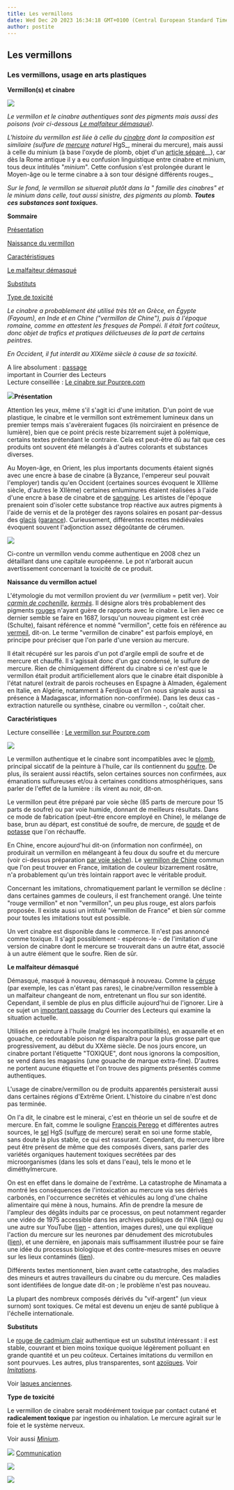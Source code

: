```yaml
---
title: Les vermillons
date: Wed Dec 20 2023 16:34:18 GMT+0100 (Central European Standard Time)
author: postite
---
```


## Les vermillons
### Les vermillons, usage en arts plastiques
 **Vermillon(s) et cinabre**  

![](images/toxiqueversionweb.jpg)

_Le vermillon et le cinabre authentiques sont des pigments mais aussi des poisons (voir ci-dessous [Le malfaiteur démasqué](vermillons-2.html#lemalfaiteurdemasque))._

_L'histoire du vermillon est liée à celle du [cinabre](cinabre.html) dont la composition est similaire (sulfure de [mercure](mercure.html) naturel_ HgS_, minerai du mercure), mais aussi à celle du minium (à base l'oxyde de plomb, objet d'un [article séparé](minium.html)__), car dès la Rome antique il y a eu confusion linguistique entre cinabre et minium, tous deux intitulés "_minium_". Cette confusion s'est prolongée durant le Moyen-âge ou le terme cinabre a à son tour désigné différents rouges._

_Sur le fond, le vermillon se situerait plutôt dans la " famille des cinabres" et le minium dans celle, tout aussi sinistre, des pigments au plomb. **Toutes ces substances sont toxiques.**_

**Sommaire**

[Présentation](vermillons-2.html#presentation)

[Naissance du vermillon](vermillons-2.html#naissanceduvermillon)

[Caractéristiques](vermillons-2.html#caracteristiques)

[Le malfaiteur démasqué](vermillons-2.html#lemalfaiteurdemasque)

[Substituts](vermillons-2.html#substituts)

[Type de toxicité](vermillons-2.html#typedetoxicite)

_Le cinabre a probablement été utilisé très tôt en Grèce, en Égypte (Fayoum), en Inde et en Chine ("vermillon de Chine"), puis à l'époque romaine, comme en attestent les fresques de Pompéi. Il était fort coûteux, donc objet de trafics et pratiques délictueuses de la part de certains peintres._

_En Occident, il fut interdit au XIXème siècle à cause de sa toxicité._

A lire absolument : [passage](courrierdeslecteurs2008b040.html#20081030dv)  
important in Courrier des Lecteurs  
Lecture conseillée : [Le cinabre sur Pourpre.com](http://pourpre.com/chroma/dico.php?typ=fiche&&ent=cinabre)

**![](images/rougevermillonimitation.jpg)Présentation**

Attention les yeux, même s'il s'agit ici d'une imitation. D'un point de vue plastique, le cinabre et le vermillon sont extrêmement lumineux dans un premier temps mais s'avèreraient fugaces (ils noirciraient en présence de lumière), bien que ce point précis reste bizarrement sujet à polémique, certains textes prétendant le contraire. Cela est peut-être dû au fait que ces produits ont souvent été mélangés à d'autres colorants et substances diverses.

Au Moyen-âge, en Orient, les plus importants documents étaient signés avec une encre à base de cinabre (à Byzance, l'empereur seul pouvait l'employer) tandis qu'en Occident (certaines sources évoquent le XIIIème siècle, d'autres le XIIème) certaines enluminures étaient réalisées à l'aide d'une encre à base de cinabre et de [sanguine](s.html#sanguine). Les artistes de l'époque prenaient soin d'isoler cette substance trop réactive aux autres pigments à l'aide de vernis et de la protéger des rayons solaires en posant par-dessus des [glacis](glacis.html) ([garance](garance.html)). Curieusement, différentes recettes médiévales évoquent souvent l'adjonction assez dégoûtante de cérumen.

![](images/vermillonauth.jpg)

Ci-contre un vermillon vendu comme authentique en 2008 chez un détaillant dans une capitale européenne. Le pot n'arborait aucun avertissement concernant la toxicité de ce produit.

**Naissance du vermillon actuel**

L'étymologie du mot vermillon provient du _ver_ (_vermilium_ = petit ver). Voir [_carmin de cochenille_](laquesanciennes.html#lecarmindecochenille), _[kermès](laquesanciennes.html#kermes)_. Il désigne alors très probablement des pigments [rouges](rouges.html) n'ayant guère de rapports avec le cinabre. Le lien avec ce dernier semble se faire en 1687, lorsqu'un nouveau pigment est créé (Schulte), faisant référence et nommé "vermillon", cette fois en référence au [vermeil](vermeil.html), dit-on. Le terme "vermillon de cinabre" est parfois employé, en principe pour préciser que l'on parle d'une version au mercure.

Il était récupéré sur les parois d'un pot d'argile empli de soufre et de mercure et chauffé. Il s'agissait donc d'un gaz condensé, le sulfure de mercure. Rien de chimiquement différent du cinabre si ce n'est que le vermillon était produit artificiellement alors que le cinabre était disponible à l'état naturel (extrait de parois rocheuses en Espagne à Almaden, également en Italie, en Algérie, notamment à Ferdjioua et l'on nous signale aussi sa présence à Madagascar, information non-confirmée). Dans les deux cas - extraction naturelle ou synthèse, cinabre ou vermillon -, coûtait cher.

**Caractéristiques**

Lecture conseillée : [Le vermillon sur Pourpre.com](http://pourpre.com/chroma/dico.php?typ=fiche&&ent=vermillon)

[![](images/attentionsoufre.jpg)](pigments.html#compatibilitesetincompatibilites)

Le vermillon authentique et le cinabre sont incompatibles avec le [plomb](plomb.html), principal siccatif de la peinture à l'huile, car ils contiennent du [soufre](soufre.html). De plus, ils seraient aussi réactifs, selon certaines sources non confirmées, aux émanations sulfureuses et/ou à certaines conditions atmosphériques, sans parler de l'effet de la lumière : ils virent au noir, dit-on.

Le vermillon peut être préparé par voie sèche (85 parts de mercure pour 15 parts de soufre) ou par voie humide, donnant de meilleurs résultats. Dans ce mode de fabrication (peut-être encore employé en Chine), le mélange de base, brun au départ, est constitué de soufre, de mercure, de [soude](soude.html) et de [potasse](potasse.html) que l'on réchauffe.

En Chine, encore aujourd'hui dit-on (information non confirmée), on produirait un vermillon en mélangeant à feu doux du soufre et du mercure (voir ci-dessus préparation [par voie sèche](vermillons-2.html#voieseche)). Le [vermillon de Chine](rouges.html#lerougevermillondechine) commun que l'on peut trouver en France, imitation de couleur bizarrement rosâtre, n'a probablement qu'un très lointain rapport avec le véritable produit.

Concernant les imitations, chromatiquement parlant le vermillon se décline : dans certaines gammes de couleurs, il est franchement orangé. Une teinte "rouge vermillon" et non "vermillon", un peu plus rouge, est alors parfois proposée. Il existe aussi un intitulé "vermillon de France" et bien sûr comme pour toutes les imitations tout est possible.

Un vert cinabre est disponible dans le commerce. Il n'est pas annoncé comme toxique. Il s'agit possiblement - espérons-le - de l'imitation d'une version de cinabre dont le mercure se trouverait dans un autre état, associé à un autre élément que le soufre. Rien de sûr.

**Le malfaiteur démasqué**

Démasqué, masqué à nouveau, démasqué à nouveau. Comme la [céruse](ceruse.html) (par exemple, les cas n'étant pas rares), le cinabre/vermillon ressemble à un malfaiteur changeant de nom, entretenant un flou sur son identité. Cependant, il semble de plus en plus difficile aujourd'hui de l'ignorer. Lire à ce sujet un [important passage](courrierdeslecteurs2008b040.html#20081030dv) du Courrier des Lecteurs qui examine la situation actuelle.

Utilisés en peinture à l'huile (malgré les incompatibilités), en aquarelle et en gouache, ce redoutable poison ne disparaîtra pour la plus grosse part que progressivement, au début du XXème siècle. De nos jours encore, un cinabre portant l'étiquette "TOXIQUE", dont nous ignorons la composition, se vend dans les magasins (une gouache de marque extra-fine). D'autres ne portent aucune étiquette et l'on trouve des pigments présentés comme authentiques.

L'usage de cinabre/vermillon ou de produits apparentés persisterait aussi dans certaines régions d'Extrême Orient. L'histoire du cinabre n'est donc pas terminée.

On l'a dit, le cinabre est le minerai, c'est en théorie un sel de soufre et de mercure. En fait, comme le souligne [François Perego](livres.html#perego) et différentes autres sources, le [sel](formationdesels.html) HgS (sulf[ure](uresiresates.html) de mercure) serait en soi une forme stable, sans doute la plus stable, ce qui est rassurant. Cependant, du mercure libre peut être présent de même que des composés divers, sans parler des variétés organiques hautement toxiques secrétées par des microorganismes (dans les sols et dans l'eau), tels le mono et le diméthylmercure.

On est en effet dans le domaine de l'extrême. La catastrophe de Minamata a montré les conséquences de l'intoxication au mercure via ses dérivés carbonés, en l'occurrence secrétés et véhiculés au long d'une chaîne alimentaire qui mène à nous, humains. Afin de prendre la mesure de l'ampleur des dégâts induits par ce processus, on peut notamment regarder une vidéo de 1975 accessible dans les archives publiques de l'INA ([lien](http://www.ina.fr/sciences-et-techniques/maths-physique-chimie/video/CAF89045254/minamata.fr.html)) ou une autre sur YouTube ([lien](http://www.youtube.com/watch?v=ihFkyPv1jtU) - attention, images dures), une qui explique l'action du mercure sur les neurones par dénudement des microtubules ([lien](http://www.youtube.com/watch?v=XU8nSn5Ezd8&feature=related)), et une dernière, en japonais mais suffisamment illustrée pour se faire une idée du processus biologique et des contre-mesures mises en oeuvre sur les lieux contaminés ([lien](http://www.youtube.com/watch?v=YBeQeqf6gXc&feature=related)).

Différents textes mentionnent, bien avant cette catastrophe, des maladies des mineurs et autres travailleurs du cinabre ou du mercure. Ces maladies sont identifiées de longue date dit-on ; le problème n'est pas nouveau.

La plupart des nombreux composés dérivés du "vif-argent" (un vieux surnom) sont toxiques. Ce métal est devenu un enjeu de santé publique à l'échelle internationale.

**Substituts**

Le [rouge de cadmium clair](cadmiumsrouges.html#rougedecadmiumclair) authentique est un substitut intéressant : il est stable, couvrant et bien moins toxique quoique légèrement polluant en grande quantité et un peu coûteux. Certaines imitations du vermillon en sont pourvues. Les autres, plus transparentes, sont [azoïques](azoiques.html). Voir _[Imitations](imitations.html)_.

Voir [laques anciennes](laquesanciennes.html).

**Type de toxicité**

Le vermillon de cinabre serait modérément toxique par contact cutané et **radicalement toxique** par ingestion ou inhalation. Le mercure agirait sur le foie et le système nerveux.

Voir aussi _[Minium](minium.html)_.



![](images/flechebas.gif) [Communication](http://www.artrealite.com/annonceurs.htm) 

[![](https://cbonvin.fr/sites/regie.artrealite.com/visuels/campagne1.png)](index-2.html#20131014)

![](https://cbonvin.fr/sites/regie.artrealite.com/visuels/campagne2.png)